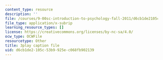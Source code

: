 ```yaml
---
content_type: resource
description: ''
file: /courses/9-00sc-introduction-to-psychology-fall-2011/d6cb1de2105c53b9925ec068fb902139_Vko17una2Zw.vtt
file_type: application/x-subrip
learning_resource_types: []
license: https://creativecommons.org/licenses/by-nc-sa/4.0/
ocw_type: OCWFile
resourcetype: Other
title: 3play caption file
uid: d6cb1de2-105c-53b9-925e-c068fb902139
---
```

